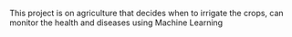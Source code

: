 This project is on agriculture that decides when to irrigate the crops, can monitor the health and diseases using Machine Learning
